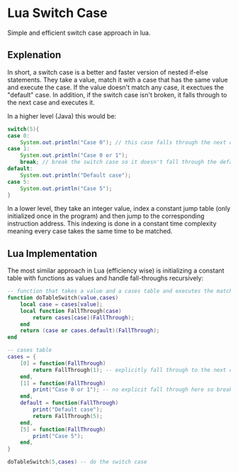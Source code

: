 <h1>Lua Switch Case</h1>
Simple and efficient switch case approach in lua.

<h2>Explenation</h2>
<p>In short, a switch case is a better and faster version of nested if-else statements. They take a value, match it with a case that has the same value and execute the case. If the value doesn't match any case, it exectues the "default" case. In addition, if the switch case isn't broken, it falls through to the next case and executes it.</p>

<p>In a higher level (Java) this would be:</p>

```java
switch(5){
case 0:
    System.out.println("Case 0"); // this case falls through the next case
case 1:
    System.out.println("Case 0 or 1");
    break; // break the switch case so it doesn't fall through the default case
default:
    System.out.println("Default case");
case 5:
    System.out.println("Case 5");
}
```
<p>In a lower level, they take an integer value, index a constant jump table (only initialized once in the program) and then jump to the corresponding instruction address. This indexing is done in a constant time complexity meaning every case takes the same time to be matched.</p>

<h2>Lua Implementation</h2>
<p>The most similar approach in Lua (efficiency wise) is initializing a constant table with functions as values and handle fall-throughs recursively:</p>

```lua
-- function that takes a value and a cases table and executes the matching case
function doTableSwitch(value,cases)
	local case = cases[value];
	local function FallThrough(case)
		return cases[case](FallThrough);
	end
	return (case or cases.default)(FallThrough);
end

-- cases table
cases = {
	[0] = function(FallThrough)
		return FallThrough(1); -- explicitly fall through to the next case (case 1)
	end,
	[1] = function(FallThrough)
		print("Case 0 or 1"); -- no explicit fall through here so break
	end,
	default = function(FallThrough)
		print("Default case");
		return FallThrough(5);
	end,
	[5] = function(FallThrough)
		print("Case 5");
	end,
}

doTableSwitch(5,cases) -- do the switch case
```
